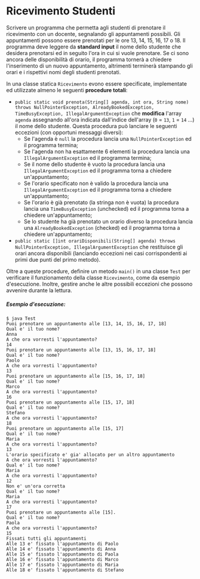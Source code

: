 # Ricevimento Studenti

Scrivere un programma che permetta agli studenti di prenotare il ricevimento con un docente, segnalando gli appuntamenti possibili. Gli appuntamenti possono essere prenotati per le ore 13, 14, 15, 16, 17 o 18. Il programma deve leggere da **standard input** il nome dello studente che desidera prenotarsi ed in seguito l'ora in cui si vuole prenotare. Se ci sono ancora delle disponibilità di orario, il programma tornerà a chiedere l'inserimento di un nuovo appuntamento, altrimenti terminerà stampando gli orari e i rispettivi nomi degli studenti prenotati.

In una classe statica `Ricevimento` evono essere specificate, implementate ed utilizzate almeno le seguenti **procedure totali**:

* `public static void prenota(String[] agenda, int ora, String nome) throws NullPointerException, AlreadyBookedException, TimeBusyException, IllegalArgumentException` che **modifica** l'array `agenda` assegnando all'ora indicata dall'indice dell'array (`0` = `13`, `1` = `14` ...) il nome dello studente. Questa procedura può lanciare le seguenti eccezioni (con opportuni messaggi diversi):
    * Se l'agenda è `null` la procedura lancia una `NullPointerException` ed il programma termina;
    * Se l'agenda non ha esattamente 6 elementi la procedura lancia una `IllegalArgumentException` ed il programma termina;
    * Se il nome dello studente è vuoto la procedura lancia una `IllegalArgumentException` ed il programma torna a chiedere un'appuntamento;
    * Se l'orario specificato non è valido la procedura lancia una `IllegalArgumentException` ed il programma torna a chiedere un'appuntamento;
    * Se l'orario è già prenotato (la stringa non è vuota) la procedura lancia una `TimeBusyException` (unchecked) ed il programma torna a chiedere un'appuntamento;
    * Se lo studente ha già prenotato un orario diverso la procedura lancia una `AlreadyBookedException` (checked) ed il programma torna a chiedere un'appuntamento;
* `public static []int orariDisponibili(String[] agenda) throws NullPointerException, IllegalArgumentException` che restituisce gli orari ancora disponibili (lanciando eccezioni nei casi corrispondenti ai primi due punti del primo metodo).

Oltre a queste procedure, definire un metodo `main()` in una classe `Test` per verificare il funzionamento della classe `Ricevimento`, come da esempio d'esecuzione.
Inoltre, gestire anche le altre possibili eccezioni che possono avvenire durante la lettura.

##### Esempio d'esecuzione:

```text
$ java Test
Puoi prenotare un appuntamento alle [13, 14, 15, 16, 17, 18]
Qual e' il tuo nome? 
Anna
A che ora vorresti l'appuntamento?
14
Puoi prenotare un appuntamento alle [13, 15, 16, 17, 18]
Qual e' il tuo nome? 
Paolo
A che ora vorresti l'appuntamento?
13
Puoi prenotare un appuntamento alle [15, 16, 17, 18]
Qual e' il tuo nome? 
Marco
A che ora vorresti l'appuntamento?
16
Puoi prenotare un appuntamento alle [15, 17, 18]
Qual e' il tuo nome? 
Stefano
A che ora vorresti l'appuntamento?
18
Puoi prenotare un appuntamento alle [15, 17]
Qual e' il tuo nome? 
Maria
A che ora vorresti l'appuntamento?
13
L'orario specificato e' gia' allocato per un altro appuntamento
A che ora vorresti l'appuntamento?
Qual e' il tuo nome? 
Maria
A che ora vorresti l'appuntamento?
12
Non e' un'ora corretta
Qual e' il tuo nome? 
Maria
A che ora vorresti l'appuntamento?
17
Puoi prenotare un appuntamento alle [15].
Qual e' il tuo nome? 
Paola
A che ora vorresti l'appuntamento?
15
Fissati tutti gli appuntamenti
Alle 13 e' fissato l'appuntamento di Paolo
Alle 14 e' fissato l'appuntamento di Anna
Alle 15 e' fissato l'appuntamento di Paola
Alle 16 e' fissato l'appuntamento di Marco
Alle 17 e' fissato l'appuntamento di Maria
Alle 18 e' fissato l'appuntamento di Stefano
```
